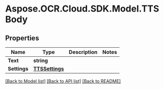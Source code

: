 # Aspose.OCR.Cloud.SDK.Model.TTSBody

## Properties

Name | Type | Description | Notes
------------ | ------------- | ------------- | -------------
**Text** | **string** |  | 
**Settings** | [**TTSSettings**](TTSSettings.md) |  | 

[[Back to Model list]](../README.md#documentation-for-models) [[Back to API list]](../README.md#documentation-for-api-endpoints) [[Back to README]](../README.md)

